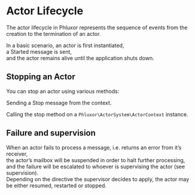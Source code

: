 # Actor Lifecycle

The actor lifecycle in Phluxor represents the sequence of events from the creation to the termination of an actor. 

In a basic scenario, an actor is first instantiated,  
a Started message is sent,  
and the actor remains alive until the application shuts down.

## Stopping an Actor

You can stop an actor using various methods:

Sending a Stop message from the context.  

Calling the stop method on a `Phluxor\ActorSystem\ActorContext` instance.  

## Failure and supervision

When an actor fails to process a message, i.e. returns an error from it’s receiver,  
the actor’s mailbox will be suspended in order to halt further processing,  
and the failure will be escalated to whoever is supervising the actor (see supervision).  
Depending on the directive the supervisor decides to apply, the actor may be either resumed, restarted or stopped.

